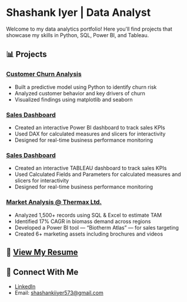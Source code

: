 # Shashank Iyer | Data Analyst

Welcome to my data analytics portfolio! Here you'll find projects that showcase my skills in Python, SQL, Power BI, and Tableau.

## 📊 Projects

### [Customer Churn Analysis](#)
- Built a predictive model using Python to identify churn risk
- Analyzed customer behavior and key drivers of churn
- Visualized findings using matplotlib and seaborn

### [Sales Dashboard](#)
- Created an interactive Power BI dashboard to track sales KPIs
- Used DAX for calculated measures and slicers for interactivity
- Designed for real-time business performance monitoring
### [Sales Dashboard](#)
- Created an interactive TABLEAU dashboard to track sales KPIs
- Used Calculated Fields and Parameters for calculated measures and slicers for interactivity
- Designed for real-time business performance monitoring
### [Market Analysis @ Thermax Ltd.](#)
- Analyzed 1,500+ records using SQL & Excel to estimate TAM
- Identified 17% CAGR in biomass demand across regions
- Developed a Power BI tool — “Biotherm Atlas” — for sales targeting
- Created 6+ marketing assets including brochures and videos

## 📄 [View My Resume](Resume.pdf)

## 🔗 Connect With Me
- [LinkedIn](https://linkedin.com/in/iyershashank)
- Email: shashankiiyer573@gmail.com
